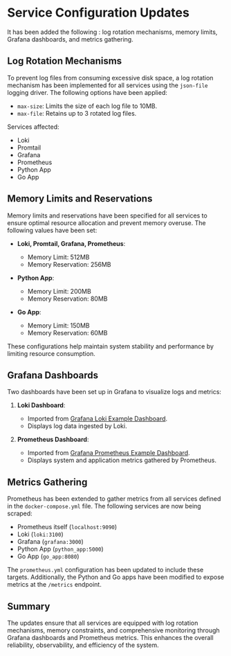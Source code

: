 # Service Configuration Updates

It has been added the following : log rotation mechanisms, memory limits, Grafana dashboards, and metrics gathering.

## Log Rotation Mechanisms

To prevent log files from consuming excessive disk space, a log rotation mechanism has been implemented for all services using the `json-file` logging driver. The following options have been applied:

- `max-size`: Limits the size of each log file to 10MB.
- `max-file`: Retains up to 3 rotated log files.

Services affected:
- Loki
- Promtail
- Grafana
- Prometheus
- Python App
- Go App

## Memory Limits and Reservations

Memory limits and reservations have been specified for all services to ensure optimal resource allocation and prevent memory overuse. The following values have been set:

- **Loki, Promtail, Grafana, Prometheus**:
  - Memory Limit: 512MB
  - Memory Reservation: 256MB

- **Python App**:
  - Memory Limit: 200MB
  - Memory Reservation: 80MB

- **Go App**:
  - Memory Limit: 150MB
  - Memory Reservation: 60MB

These configurations help maintain system stability and performance by limiting resource consumption.

## Grafana Dashboards

Two dashboards have been set up in Grafana to visualize logs and metrics:

1. **Loki Dashboard**:
   - Imported from [Grafana Loki Example Dashboard](https://grafana.com/grafana/dashboards/13407).
   - Displays log data ingested by Loki.

2. **Prometheus Dashboard**:
   - Imported from [Grafana Prometheus Example Dashboard](https://grafana.com/grafana/dashboards/3662).
   - Displays system and application metrics gathered by Prometheus.


## Metrics Gathering

Prometheus has been extended to gather metrics from all services defined in the `docker-compose.yml` file. The following services are now being scraped:

- Prometheus itself (`localhost:9090`)
- Loki (`loki:3100`)
- Grafana (`grafana:3000`)
- Python App (`python_app:5000`)
- Go App (`go_app:8080`)

The `prometheus.yml` configuration has been updated to include these targets. Additionally, the Python and Go apps have been modified to expose metrics at the `/metrics` endpoint.

## Summary

The updates ensure that all services are equipped with log rotation mechanisms, memory constraints, and comprehensive monitoring through Grafana dashboards and Prometheus metrics. This enhances the overall reliability, observability, and efficiency of the system.